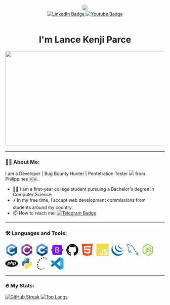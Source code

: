 <div id="header" align="center">
  <!-- <img src="https://media.giphy.com/media/h0Mj8jM2gB9a1eNn8Z/giphy.gif" width="100"/> -->
  <img src="https://images.weserv.nl/?url=https://media1.giphy.com/media/h0Mj8jM2gB9a1eNn8Z/giphy.gif&v=4&h=300&w=300&fit=cover&mask=circle&maxage=7d&output=gif&n=-1" width="100"/>
  <div id="badges">
    <a href="https://www.linkedin.com/in/lancekenjiparce/">
      <img src="https://img.shields.io/badge/LinkedIn-blue?style=for-the-badge&logo=linkedin&logoColor=white" alt="LinkedIn Badge"/>
    </a>
    <a href="https://www.youtube.com/@lancekenjiparce/">
      <img src="https://img.shields.io/badge/YouTube-red?style=for-the-badge&logo=youtube&logoColor=white" alt="Youtube Badge"/>
    </a>
  </div>
  <img src="https://komarev.com/ghpvc/?username=lancekenji&style=flat-square&color=blue" alt=""/>
  <h1> I'm Lance Kenji Parce </h1>
  <img src="https://media.giphy.com/media/RbDKaczqWovIugyJmW/giphy.gif" width="600" height="300" />
</div>

---


### 👨‍💻 About Me:
I am a Developer | Bug Bounty Hunter | Pentetration Tester <img src="https://media.giphy.com/media/WUlplcMpOCEmTGBtBW/giphy.gif" width="30"> from Philippines 🇵🇭.
- 👨‍🎓 I am a first-year college student pursuing a Bachelor's degree in Computer Science.
- ⚡ In my free time, I accept web development commissions from students around my country.
- 📫 How to reach me: [![Telegram Badge](https://img.shields.io/badge/Telegram-blue?style=flat-square&logo=telegram&logoColor=white)](https://t.me/lance_aswwscxzc)

---

### 🛠️ Languages and Tools:
<div>
  <img src="https://raw.githubusercontent.com/devicons/devicon/master/icons/c/c-original.svg" title="C" alt="C" width="40" height="40"/>&nbsp;
  <img src="https://raw.githubusercontent.com/devicons/devicon/master/icons/csharp/csharp-original.svg" title="Cs" alt="Cs" width="40" height="40"/>&nbsp;
  <img src="https://raw.githubusercontent.com/devicons/devicon/master/icons/cplusplus/cplusplus-original.svg" title="cpp" alt="cpp" width="40" height="40"/>&nbsp;
  <img src="https://raw.githubusercontent.com/devicons/devicon/master/icons/bootstrap/bootstrap-original.svg" title="Bootstrap" alt="Bootstrap" width="40" height="40"/>&nbsp;
  <img src="https://raw.githubusercontent.com/devicons/devicon/master/icons/github/github-original.svg" title="Github" alt="Github" width="40" height="40"/>&nbsp;
  <img src="https://raw.githubusercontent.com/devicons/devicon/master/icons/html5/html5-original.svg" title="HTML" alt="HTML" width="40" height="40"/>&nbsp;
  <img src="https://raw.githubusercontent.com/devicons/devicon/master/icons/javascript/javascript-plain.svg" title="JS" alt="JS" width="40" height="40"/>&nbsp;
  <img src="https://raw.githubusercontent.com/devicons/devicon/master/icons/jquery/jquery-original.svg" title="JQuery" alt="JQuery" width="40" height="40"/>&nbsp;
  <img src="https://raw.githubusercontent.com/devicons/devicon/master/icons/mysql/mysql-original.svg" title="MySQL" alt="MySQL" width="40" height="40"/>&nbsp;
  <img src="https://raw.githubusercontent.com/devicons/devicon/master/icons/nodejs/nodejs-original.svg" title="NodeJS" alt="NodeJS" width="40" height="40"/>&nbsp;
  <img src="https://raw.githubusercontent.com/devicons/devicon/master/icons/php/php-plain.svg" title="PHP" alt="PHP" width="40" height="40"/>&nbsp;
  <img src="https://raw.githubusercontent.com/devicons/devicon/master/icons/python/python-original.svg" title="Python" alt="Python" width="40" height="40"/>&nbsp;
  <img src="https://raw.githubusercontent.com/devicons/devicon/master/icons/ssh/ssh-original.svg" title="SSH" alt="SSH" width="40" height="40"/>&nbsp;
  <img src="https://raw.githubusercontent.com/devicons/devicon/master/icons/vscode/vscode-original.svg" title="vscode" alt="vscode" width="40" height="40"/>&nbsp;
</div>

---

### 🔥 My Stats:
[![GitHub Streak](http://github-readme-streak-stats.herokuapp.com?user=lancekenji&theme=dark&background=000000)](https://git.io/streak-stats)
[![Top Langs](https://github-readme-stats.vercel.app/api/top-langs/?username=lancekenji&layout=compact&theme=vision-friendly-dark)](https://github.com/anuraghazra/github-readme-stats)

